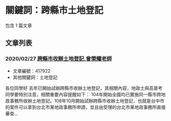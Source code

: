 # 關鍵詞：跨縣市土地登記

包含 1 篇文章

## 文章列表

### 2020/02/27 [跨縣市收辦土地登記,曾榮耀老師](../../articles/417922_%E8%B7%A8%E7%B8%A3%E5%B8%82%E6%94%B6%E8%BE%A6%E5%9C%9F%E5%9C%B0%E7%99%BB%E8%A8%98%2C%E6%9B%BE%E6%A6%AE%E8%80%80%E8%80%81%E5%B8%AB.md)
- 文章編號：417922
- 其他關鍵詞：土地登記

各位同學好 去年已開始試辦跨縣市收辦土地登記，其相關內容，地政士與高普考同學要特別注意，相關重要內容提醒如下： 104年開始全國均已實施同一縣市跨地政事務所收辦土地登記。108年10月開始試辦跨縣市收辦土地登記，也就是台中市的案件可以拿到台北市某地政事務所申請，並且由受理的台北市某地政事務所直接審查...
